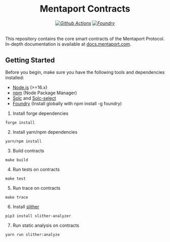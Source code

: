 # <h1 align="center"> Mentaport Contracts </h1> <h6 align="center"> [![Github Actions][gha-badge]][gha] [![Foundry][foundry-badge]][foundry] </h6>

[gha]: https://github.com/mentaport/mentaport-core-contracts/actions
[gha-badge]: https://github.com/mentaport/mentaport-core-contracts/actions/workflows/ci.yml/badge.svg
[foundry]: https://getfoundry.sh
[foundry-badge]: https://img.shields.io/badge/Built%20with-Foundry-FFDB1C.svg

This repository contains the core smart contracts of the Mentaport Protocol. In-depth documentation is available at
[docs.mentaport.com](https://docs.mentaport.com/).


## Getting Started
Before you begin, make sure you have the following tools and dependencies installed:

* [Node.js](https://nodejs.org/en) (>=16.x)
* [npm](https://www.npmjs.com/) (Node Package Manager)
* [Solc](https://docs.soliditylang.org/en/latest/installing-solidity.html#npm-node-js) and [Solc-select](https://github.com/crytic/solc-select)
* [Foundry](https://github.com/foundry-rs/foundry) (Install globally with npm install -g foundry)

1. Install forge dependencies
```shell
forge install
```
2. Install yarn/npm dependencies
```shell
yarn/npm install
```
3. Build contracts
```shell
make build
```
4. Run tests on contracts
```shell
make test
```
5. Run trace on contracts
```shell
make trace
```
6. Install [slither](https://github.com/crytic/slither#how-to-install)
```shell
pip3 install slither-analyzer
```
7. Run static analysis on contracts
```shell
yarn run slither:analyze
```

